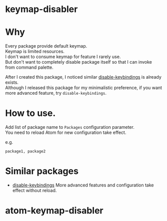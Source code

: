 # keymap-disabler

# Why

Every package provide default keymap.  
Keymap is limited resources.  
I don't want to consume keymap for feature I rarely use.  
But don't want to completely disable package itself so that I can invoke from command palette.  

After I created this package, I noticed similar [disable-keybindings](https://atom.io/packages/disable-keybindings) is already exists.  
Although I released this package for my minimalistic preference, if you want more advanced feature, try `disable-keybindings`.

# How to use.

Add list of package name to `Packages` configuration parameter.  
You need to reload Atom for new configuration take effect.  

e.g.
```
package1, package2
```

# Similar packages

* [disable-keybindings](https://atom.io/packages/disable-keybindings)
More advanced features and configuration take effect without reload.
# atom-keymap-disabler
